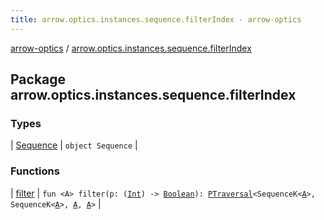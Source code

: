 ```yaml
---
title: arrow.optics.instances.sequence.filterIndex - arrow-optics
---
```


[arrow-optics](../index.html) / [arrow.optics.instances.sequence.filterIndex](./index.html)

## Package arrow.optics.instances.sequence.filterIndex

### Types

| [Sequence](-sequence/index.html) | `object Sequence` |

### Functions

| [filter](filter.html) | `fun <A> filter(p: (`[`Int`](https://kotlinlang.org/api/latest/jvm/stdlib/kotlin/-int/index.html)`) -> `[`Boolean`](https://kotlinlang.org/api/latest/jvm/stdlib/kotlin/-boolean/index.html)`): `[`PTraversal`](../arrow.optics/-p-traversal/index.html)`<SequenceK<`[`A`](filter.html#A)`>, SequenceK<`[`A`](filter.html#A)`>, `[`A`](filter.html#A)`, `[`A`](filter.html#A)`>` |

